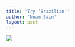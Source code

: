 ```yaml
---
title: 'Try ‘Brazilian’'
author: 'Noam Sain'
layout: post
---
```


![](http://1.bp.blogspot.com/_8aN4krk1nsk/TG_GJXnqLrI/AAAAAAAAAdY/us2OI1Aj2Ow/s320/20100324.jpg)
